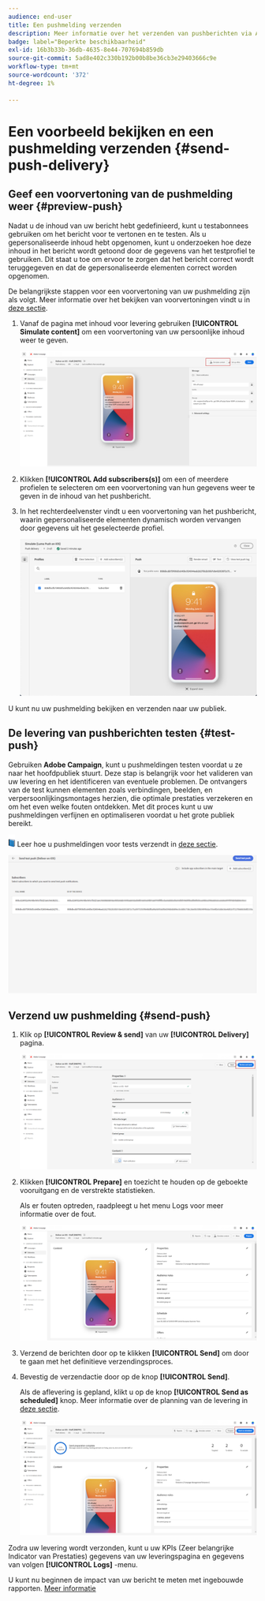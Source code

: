 ```yaml
---
audience: end-user
title: Een pushmelding verzenden
description: Meer informatie over het verzenden van pushberichten via Adobe Campaign Web
badge: label="Beperkte beschikbaarheid"
exl-id: 16b3b33b-36db-4635-8e44-707694b859db
source-git-commit: 5ad8e402c330b192b00b8be36cb3e29403666c9e
workflow-type: tm+mt
source-wordcount: '372'
ht-degree: 1%

---
```


# Een voorbeeld bekijken en een pushmelding verzenden {#send-push-delivery}

## Geef een voorvertoning van de pushmelding weer {#preview-push}

Nadat u de inhoud van uw bericht hebt gedefinieerd, kunt u testabonnees gebruiken om het bericht voor te vertonen en te testen. Als u gepersonaliseerde inhoud hebt opgenomen, kunt u onderzoeken hoe deze inhoud in het bericht wordt getoond door de gegevens van het testprofiel te gebruiken. Dit staat u toe om ervoor te zorgen dat het bericht correct wordt teruggegeven en dat de gepersonaliseerde elementen correct worden opgenomen.

De belangrijkste stappen voor een voorvertoning van uw pushmelding zijn als volgt. Meer informatie over het bekijken van voorvertoningen vindt u in [deze sectie](../preview-test/preview-content.md).

1. Vanaf de pagina met inhoud voor levering gebruiken **[!UICONTROL Simulate content]** om een voorvertoning van uw persoonlijke inhoud weer te geven.

   ![](assets/push_send_1.png)

1. Klikken **[!UICONTROL Add subscribers(s)]** om een of meerdere profielen te selecteren om een voorvertoning van hun gegevens weer te geven in de inhoud van het pushbericht.


   <!--Once your test subscribers are selected, click **[!UICONTROL Select]**.
    ![](assets/push_send_5.png)-->

1. In het rechterdeelvenster vindt u een voorvertoning van het pushbericht, waarin gepersonaliseerde elementen dynamisch worden vervangen door gegevens uit het geselecteerde profiel.

   ![](assets/push_send_7.png)

U kunt nu uw pushmelding bekijken en verzenden naar uw publiek.

## De levering van pushberichten testen {#test-push}

Gebruiken **Adobe Campaign**, kunt u pushmeldingen testen voordat u ze naar het hoofdpubliek stuurt. Deze stap is belangrijk voor het valideren van uw levering en het identificeren van eventuele problemen.
De ontvangers van de test kunnen elementen zoals verbindingen, beelden, en verpersoonlijkingsmontages herzien, die optimale prestaties verzekeren en om het even welke fouten ontdekken. Met dit proces kunt u uw pushmeldingen verfijnen en optimaliseren voordat u het grote publiek bereikt.

![](../assets/do-not-localize/book.png) Leer hoe u pushmeldingen voor tests verzendt in [deze sectie](../preview-test/test-deliveries.md#subscribers).

![](assets/push_send_6.png)

## Verzend uw pushmelding {#send-push}

1. Klik op **[!UICONTROL Review & send]** van uw **[!UICONTROL Delivery]** pagina.

   ![](assets/push_send_2.png)

1. Klikken **[!UICONTROL Prepare]** en toezicht te houden op de geboekte vooruitgang en de verstrekte statistieken.

   Als er fouten optreden, raadpleegt u het menu Logs voor meer informatie over de fout.

   ![](assets/push_send_3.png)

1. Verzend de berichten door op te klikken **[!UICONTROL Send]** om door te gaan met het definitieve verzendingsproces.

1. Bevestig de verzendactie door op de knop **[!UICONTROL Send]**.

   Als de aflevering is gepland, klikt u op de knop **[!UICONTROL Send as scheduled]** knop. Meer informatie over de planning van de levering in [deze sectie](../msg/gs-messages.md#schedule-the-delivery-sending).

   ![](assets/push_send_4.png)

Zodra uw levering wordt verzonden, kunt u uw KPIs (Zeer belangrijke Indicator van Prestaties) gegevens van uw leveringspagina en gegevens van volgen **[!UICONTROL Logs]** -menu.

U kunt nu beginnen de impact van uw bericht te meten met ingebouwde rapporten. [Meer informatie](../reporting/push-report.md)
